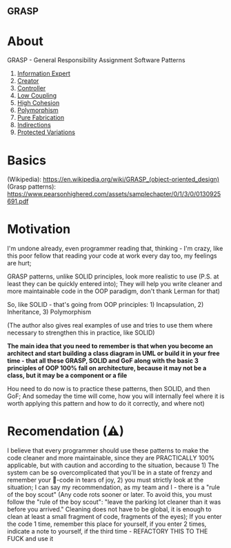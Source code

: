 ## GRASP

# About
GRASP - General Responsibility Assignment Software Patterns

1) [Information Expert](docs/INFORMATION-EXPERT.md)
2) [Creator](docs/CREATOR.md)
3) [Controller](docs/CONTROLLER.md)
4) [Low Coupling](docs/LOW-COUPLING.md)
5) [High Cohesion](docs/HIGH-COHESION.md)
6) [Polymorphism](docs/POLYMORPHISM.md)
7) [Pure Fabrication](docs/PURE-FABRICATION.md)
8) [Indirections](docs/INDIRECTIONS.md)
9) [Protected Variations](docs/PROTECTED-VARIATIONS.md)

# Basics
(Wikipedia): https://en.wikipedia.org/wiki/GRASP_(object-oriented_design)
(Grasp patterns): https://www.pearsonhighered.com/assets/samplechapter/0/1/3/0/0130925691.pdf

# Motivation
I'm undone already, even programmer reading that, thinking - I'm crazy, like this poor fellow that reading your code at work every day too, my feelings are hurt;

GRASP patterns, unlike SOLID principles, look more realistic to use (P.S. at least they can be quickly entered into); They will help you write cleaner and more maintainable code in the OOP paradigm, don't thank Lerman for that)

So, like SOLID - that's going from OOP principles: 1) Incapsulation, 2) Inheritance, 3) Polymorphism

(The author also gives real examples of use and tries to use them where necessary to strengthen this in practice, like SOLID)

**The main idea that you need to remember is that when you become an architect and start building a class diagram in UML or build it in your free time - that all these GRASP, SOLID and GoF along with the basic 3 principles of OOP 100% fall on architecture, because it may not be a class, but it may be a component or a file**

Нou need to do now is to practice these patterns, then SOLID, and then GoF; And someday the time will come, how you will internally feel where it is worth applying this pattern and how to do it correctly, and where not)

# Recomendation (⚠)
I believe that every programmer should use these patterns to make the code cleaner and more maintainable, since they are PRACTICALLY 100% applicable, but with caution and according to the situation, because 1) The system can be so overcomplicated that you'll be in a state of frenzy and remember your 💩-code in tears of joy, 2) you must strictly look at the situation; I can say my recommendation, as my team and I - there is a "rule of the boy scout" (Any code rots sooner or later. To avoid this, you must follow the "rule of the boy scout": "leave the parking lot cleaner than it was before you arrived." Cleaning does not have to be global, it is enough to clean at least a small fragment of code, fragments of the eyes); If you enter the code 1 time, remember this place for yourself, if you enter 2 times, indicate a note to yourself, if the third time - REFACTORY THIS TO THE FUCK and use it